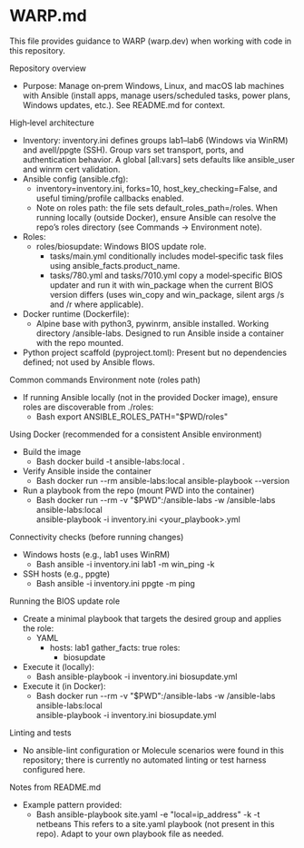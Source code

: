 # WARP.md

This file provides guidance to WARP (warp.dev) when working with code in this repository.

Repository overview
- Purpose: Manage on‑prem Windows, Linux, and macOS lab machines with Ansible (install apps, manage users/scheduled tasks, power plans, Windows updates, etc.). See README.md for context.

High‑level architecture
- Inventory: inventory.ini defines groups lab1–lab6 (Windows via WinRM) and avell/ppgte (SSH). Group vars set transport, ports, and authentication behavior. A global [all:vars] sets defaults like ansible_user and winrm cert validation.
- Ansible config (ansible.cfg):
  - inventory=inventory.ini, forks=10, host_key_checking=False, and useful timing/profile callbacks enabled.
  - Note on roles path: the file sets default_roles_path=/roles. When running locally (outside Docker), ensure Ansible can resolve the repo’s roles directory (see Commands → Environment note).
- Roles:
  - roles/biosupdate: Windows BIOS update role.
    - tasks/main.yml conditionally includes model‑specific task files using ansible_facts.product_name.
    - tasks/780.yml and tasks/7010.yml copy a model‑specific BIOS updater and run it with win_package when the current BIOS version differs (uses win_copy and win_package, silent args /s and /r where applicable).
- Docker runtime (Dockerfile):
  - Alpine base with python3, pywinrm, ansible installed. Working directory /ansible-labs. Designed to run Ansible inside a container with the repo mounted.
- Python project scaffold (pyproject.toml): Present but no dependencies defined; not used by Ansible flows.

Common commands
Environment note (roles path)
- If running Ansible locally (not in the provided Docker image), ensure roles are discoverable from ./roles:
  - Bash
    export ANSIBLE_ROLES_PATH="$PWD/roles"

Using Docker (recommended for a consistent Ansible environment)
- Build the image
  - Bash
    docker build -t ansible-labs:local .
- Verify Ansible inside the container
  - Bash
    docker run --rm ansible-labs:local ansible-playbook --version
- Run a playbook from the repo (mount PWD into the container)
  - Bash
    docker run --rm -v "$PWD":/ansible-labs -w /ansible-labs \
      ansible-labs:local \
      ansible-playbook -i inventory.ini <your_playbook>.yml

Connectivity checks (before running changes)
- Windows hosts (e.g., lab1 uses WinRM)
  - Bash
    ansible -i inventory.ini lab1 -m win_ping -k
- SSH hosts (e.g., ppgte)
  - Bash
    ansible -i inventory.ini ppgte -m ping

Running the BIOS update role
- Create a minimal playbook that targets the desired group and applies the role:
  - YAML
    - hosts: lab1
      gather_facts: true
      roles:
        - biosupdate
- Execute it (locally):
  - Bash
    ansible-playbook -i inventory.ini biosupdate.yml
- Execute it (in Docker):
  - Bash
    docker run --rm -v "$PWD":/ansible-labs -w /ansible-labs \
      ansible-labs:local \
      ansible-playbook -i inventory.ini biosupdate.yml

Linting and tests
- No ansible-lint configuration or Molecule scenarios were found in this repository; there is currently no automated linting or test harness configured here.

Notes from README.md
- Example pattern provided:
  - Bash
    ansible-playbook site.yaml -e "local=ip_address" -k -t netbeans
  This refers to a site.yaml playbook (not present in this repo). Adapt to your own playbook file as needed.
